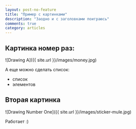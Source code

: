 ```yaml
---
layout: post-no-feature
title: "Пример с картинками"
description: "Заодно и с заголовками поиграюсь"
comments: true
category: articles
---
```


## Картинка номер раз:
 
 ![Drawing A]({{ site.url }}/images/money.jpg)

 А еще можно сделать список:
* список
* элементов

## Вторая картинка

![Drawing Number One]({{ site.url }}/images/sticker-mule.jpg)

Работает :)
